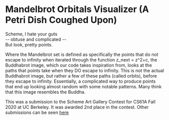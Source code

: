 # Mandelbrot Orbitals Visualizer (A Petri Dish Coughed Upon)

Scheme, I hate your guts  
-- obtuse and complicated --  
But look, pretty points.  

Where the Mandelbrot set is defined as specifically the points that do not escape to infinity when iterated through the function z_next = z^2+c, the Buddhabrot image, which our code takes inspiration from, looks at the paths that points take when they DO escape to infinity. This is not the actual Buddhabrot image, but rather a few of these paths (called orbits), before they escape to infinity. Essentially, a complicated way to produce points that end up looking almost random with some notable patterns. Many think that this image resembles the Buddha.

This was a submission to the Scheme Art Gallery Contest for CS61A Fall 2020 at UC Berkeley. It was awarded 2nd place in the contest. Other submissions can be seen [here](https://inst.eecs.berkeley.edu/~cs61a/fa20/proj/scheme_gallery/)
